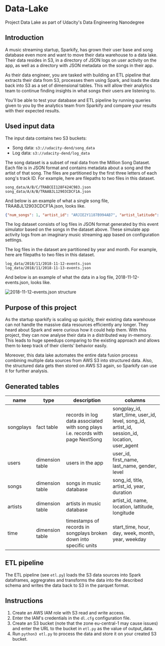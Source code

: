 # Data-Lake
Project Data Lake as part of Udacity's Data Engineering Nanodegree

## Introduction
A music streaming startup, Sparkify, has grown their user base and song database even more and want to move their data warehouse to a data lake. Their data resides in S3, in a directory of JSON logs on user activity on the app, as well as a directory with JSON metadata on the songs in their app.

As their data engineer, you are tasked with building an ETL pipeline that extracts their data from S3, processes them using Spark, and loads the data back into S3 as a set of dimensional tables. This will allow their analytics team to continue finding insights in what songs their users are listening to.

You'll be able to test your database and ETL pipeline by running queries given to you by the analytics team from Sparkify and compare your results with their expected results.

## Used input data

The input data contains two S3 buckets:
* Song data: `s3://udacity-dend/song_data`
* Log data: `s3://udacity-dend/log_data`

The song dataset is a subset of real data from the Million Song Dataset. Each file is in JSON format and contains metadata about a song and the artist of that song. The files are partitioned by the first three letters of each song's track ID. For example, here are filepaths to two files in this dataset.

```
song_data/A/B/C/TRABCEI128F424C983.json
song_data/A/A/B/TRAABJL12903CDCF1A.json
```
And below is an example of what a single song file, TRAABJL12903CDCF1A.json, looks like.

```json
{"num_songs": 1, "artist_id": "ARJIE2Y1187B994AB7", "artist_latitude": null, "artist_longitude": null, "artist_location": "", "artist_name": "Line Renaud", "song_id": "SOUPIRU12A6D4FA1E1", "title": "Der Kleine Dompfaff", "duration": 152.92036, "year": 0}
```

The log dataset consists of log files in JSON format generated by this event simulator based on the songs in the dataset above. These simulate app activity logs from an imaginary music streaming app based on configuration settings.

The log files in the dataset are partitioned by year and month. For example, here are filepaths to two files in this dataset.

```
log_data/2018/11/2018-11-12-events.json
log_data/2018/11/2018-11-13-events.json
```

And below is an example of what the data in a log file, 2018-11-12-events.json, looks like.

![2018-11-12-events.json structure](https://video.udacity-data.com/topher/2019/February/5c6c3f0a_log-data/log-data.png)

## Purpose of this project

As the startup sparkify is scaling up quickly, their existing data warehouse can not handle the massive data resources efficiently any longer. They heard about Spark and were curious how it could help them. With this project, they can now analyse their data in a distributed way in-memory. This leads to huge speedups comparing to the existing approach and allows them to keep track of their clients' behavior easily.

Moreover, this data lake automates the entire data fusion process combining multiple data sources from AWS S3 into structured data. Also, the structured data gets then stored on AWS S3 again, so Sparkify can use it for further analysis.

## Generated tables

| name | type | description | columns |
| ---- | ---- | ----------- | ------- |
| songplays | fact table | records in log data associated with song plays i.e. records with page NextSong | songplay_id, start_time, user_id, level, song_id, artist_id, session_id, location, user_agent |
| users | dimension table | users in the app | user_id, first_name, last_name, gender, level |
| songs | dimension table | songs in music database | song_id, title, artist_id, year, duration |
| artists | dimension table |  artists in music database | artist_id, name, location, lattitude, longitude |
| time | dimension table | timestamps of records in songplays broken down into specific units | start_time, hour, day, week, month, year, weekday |

## ETL pipeline

The ETL pipeline (see `etl.py`) loads the S3 data sources into Spark dataframes, aggregrates and transforms the data into the described schema and writes the data back to S3 in the parquet format.

## Instructions

1. Create an AWS IAM role with S3 read and write access.
2. Enter the IAM's credentials in the `dl.cfg` configuration file.
3. Create an S3 bucket (note that the zone eu-central-1 may cause issues) and enter the URL to the bucket in `etl.py` as the value of output_data.
4. Run `python3 etl.py` to process the data and store it on your created S3 bucket.
